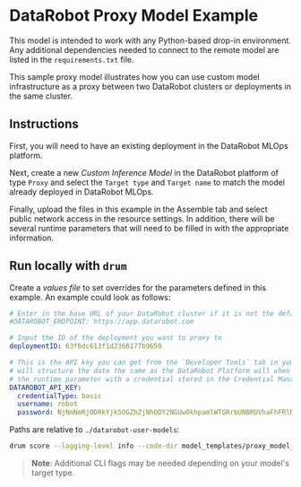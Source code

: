 # DataRobot Proxy Model Example

This model is intended to work with any Python-based drop-in environment. Any additional
dependencies needed to connect to the remote model are listed in the `requirements.txt`
file.

This sample proxy model illustrates how you can use custom model infrastructure as a proxy between two DataRobot clusters or deployments in the same cluster.

## Instructions

First, you will need to have an existing deployment in the DataRobot MLOps platform.

Next, create a new _Custom Inference Model_ in the DataRobot platform of type `Proxy` and select
the `Target type` and `Target name` to match the model already deployed in DataRobot MLOps.

Finally, upload the files in this example in the Assemble tab and select public network access in the
resource settings. In addition, there will be several runtime parameters that will need to be
filled in with the appropriate information.

## Run locally with `drum`

Create a _values file_ to set overrides for the parameters defined in this
example. An example could look as follows:

```yaml
# Enter in the base URL of your DataRobot cluster if it is not the default
#DATAROBOT_ENDPOINT: https://app.datarobot.com

# Input the ID of the deployment you want to proxy to
deploymentID: 63f6dc613f1d2368177b9659

# This is the API key you can get from the `Developer Tools` tab in your user profile. We
# will structure the data the same as the DataRobot Platform will when you associate
# the runtime parameter with a credential stored in the Credential Manager.
DATAROBOT_API_KEY:
  credentialType: basic
  username: robot
  password: NjNmNmRjODRkYjk5OGZhZjNhODY2NGUwOkhpamlWTGRrbUNBRUVhaFhFRlNQb1dhU3FxQ0U3a3pKMGR0S3h6
```

Paths are relative to `./datarobot-user-models`:

```sh
drum score --logging-level info --code-dir model_templates/proxy_model_datarobot --target-type <target_type> --input <path_to_inference_dataset> --runtime-params-file <path_to_values_file>
```

> **Note**: Additional CLI flags may be needed depending on your model's target type.
